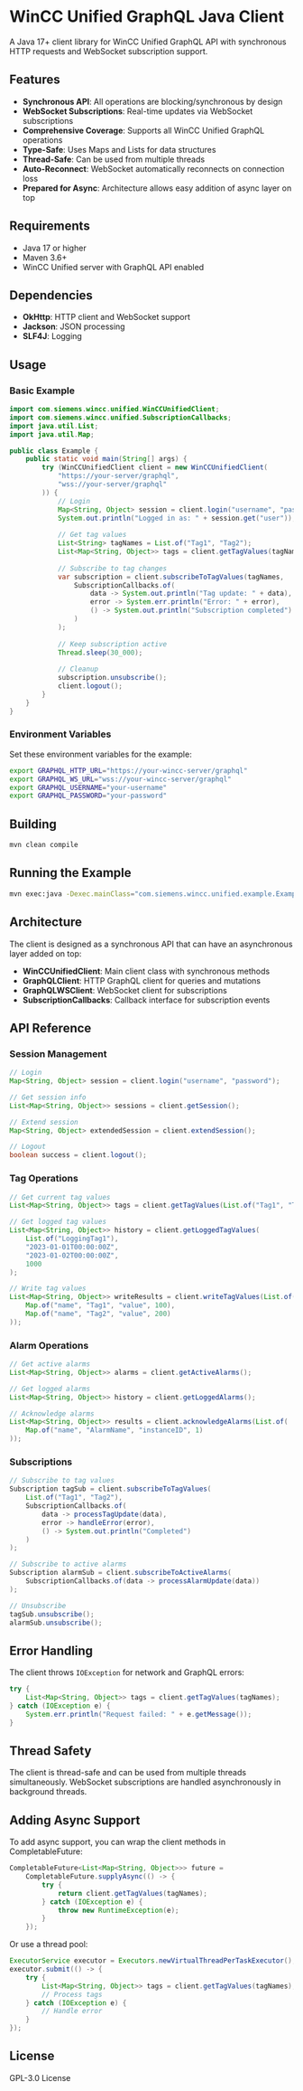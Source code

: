 # WinCC Unified GraphQL Java Client

A Java 17+ client library for WinCC Unified GraphQL API with synchronous HTTP requests and WebSocket subscription support.

## Features

- **Synchronous API**: All operations are blocking/synchronous by design
- **WebSocket Subscriptions**: Real-time updates via WebSocket subscriptions
- **Comprehensive Coverage**: Supports all WinCC Unified GraphQL operations
- **Type-Safe**: Uses Maps and Lists for data structures
- **Thread-Safe**: Can be used from multiple threads
- **Auto-Reconnect**: WebSocket automatically reconnects on connection loss
- **Prepared for Async**: Architecture allows easy addition of async layer on top

## Requirements

- Java 17 or higher
- Maven 3.6+
- WinCC Unified server with GraphQL API enabled

## Dependencies

- **OkHttp**: HTTP client and WebSocket support
- **Jackson**: JSON processing
- **SLF4J**: Logging

## Usage

### Basic Example

```java
import com.siemens.wincc.unified.WinCCUnifiedClient;
import com.siemens.wincc.unified.SubscriptionCallbacks;
import java.util.List;
import java.util.Map;

public class Example {
    public static void main(String[] args) {
        try (WinCCUnifiedClient client = new WinCCUnifiedClient(
            "https://your-server/graphql",
            "wss://your-server/graphql"
        )) {
            // Login
            Map<String, Object> session = client.login("username", "password");
            System.out.println("Logged in as: " + session.get("user"));
            
            // Get tag values
            List<String> tagNames = List.of("Tag1", "Tag2");
            List<Map<String, Object>> tags = client.getTagValues(tagNames);
            
            // Subscribe to tag changes
            var subscription = client.subscribeToTagValues(tagNames, 
                SubscriptionCallbacks.of(
                    data -> System.out.println("Tag update: " + data),
                    error -> System.err.println("Error: " + error),
                    () -> System.out.println("Subscription completed")
                )
            );
            
            // Keep subscription active
            Thread.sleep(30_000);
            
            // Cleanup
            subscription.unsubscribe();
            client.logout();
        }
    }
}
```

### Environment Variables

Set these environment variables for the example:

```bash
export GRAPHQL_HTTP_URL="https://your-wincc-server/graphql"
export GRAPHQL_WS_URL="wss://your-wincc-server/graphql"
export GRAPHQL_USERNAME="your-username"
export GRAPHQL_PASSWORD="your-password"
```

## Building

```bash
mvn clean compile
```

## Running the Example

```bash
mvn exec:java -Dexec.mainClass="com.siemens.wincc.unified.example.Example"
```

## Architecture

The client is designed as a synchronous API that can have an asynchronous layer added on top:

- **WinCCUnifiedClient**: Main client class with synchronous methods
- **GraphQLClient**: HTTP GraphQL client for queries and mutations
- **GraphQLWSClient**: WebSocket client for subscriptions
- **SubscriptionCallbacks**: Callback interface for subscription events

## API Reference

### Session Management

```java
// Login
Map<String, Object> session = client.login("username", "password");

// Get session info
List<Map<String, Object>> sessions = client.getSession();

// Extend session
Map<String, Object> extendedSession = client.extendSession();

// Logout
boolean success = client.logout();
```

### Tag Operations

```java
// Get current tag values
List<Map<String, Object>> tags = client.getTagValues(List.of("Tag1", "Tag2"));

// Get logged tag values
List<Map<String, Object>> history = client.getLoggedTagValues(
    List.of("LoggingTag1"),
    "2023-01-01T00:00:00Z",
    "2023-01-02T00:00:00Z",
    1000
);

// Write tag values
List<Map<String, Object>> writeResults = client.writeTagValues(List.of(
    Map.of("name", "Tag1", "value", 100),
    Map.of("name", "Tag2", "value", 200)
));
```

### Alarm Operations

```java
// Get active alarms
List<Map<String, Object>> alarms = client.getActiveAlarms();

// Get logged alarms
List<Map<String, Object>> history = client.getLoggedAlarms();

// Acknowledge alarms
List<Map<String, Object>> results = client.acknowledgeAlarms(List.of(
    Map.of("name", "AlarmName", "instanceID", 1)
));
```

### Subscriptions

```java
// Subscribe to tag values
Subscription tagSub = client.subscribeToTagValues(
    List.of("Tag1", "Tag2"),
    SubscriptionCallbacks.of(
        data -> processTagUpdate(data),
        error -> handleError(error),
        () -> System.out.println("Completed")
    )
);

// Subscribe to active alarms
Subscription alarmSub = client.subscribeToActiveAlarms(
    SubscriptionCallbacks.of(data -> processAlarmUpdate(data))
);

// Unsubscribe
tagSub.unsubscribe();
alarmSub.unsubscribe();
```

## Error Handling

The client throws `IOException` for network and GraphQL errors:

```java
try {
    List<Map<String, Object>> tags = client.getTagValues(tagNames);
} catch (IOException e) {
    System.err.println("Request failed: " + e.getMessage());
}
```

## Thread Safety

The client is thread-safe and can be used from multiple threads simultaneously. WebSocket subscriptions are handled asynchronously in background threads.

## Adding Async Support

To add async support, you can wrap the client methods in CompletableFuture:

```java
CompletableFuture<List<Map<String, Object>>> future = 
    CompletableFuture.supplyAsync(() -> {
        try {
            return client.getTagValues(tagNames);
        } catch (IOException e) {
            throw new RuntimeException(e);
        }
    });
```

Or use a thread pool:

```java
ExecutorService executor = Executors.newVirtualThreadPerTaskExecutor();
executor.submit(() -> {
    try {
        List<Map<String, Object>> tags = client.getTagValues(tagNames);
        // Process tags
    } catch (IOException e) {
        // Handle error
    }
});
```

## License

GPL-3.0 License